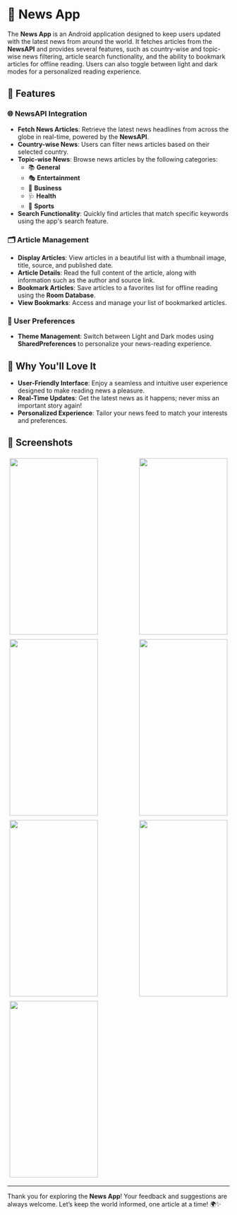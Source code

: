 # 📰 News App

The **News App** is an Android application designed to keep users updated with the latest news from around the world. It fetches articles from the **NewsAPI** and provides several features, such as country-wise and topic-wise news filtering, article search functionality, and the ability to bookmark articles for offline reading. Users can also toggle between light and dark modes for a personalized reading experience.

## 🚀 Features

### 🌐 NewsAPI Integration
- **Fetch News Articles**: Retrieve the latest news headlines from across the globe in real-time, powered by the **NewsAPI**.
- **Country-wise News**: Users can filter news articles based on their selected country.
- **Topic-wise News**: Browse news articles by the following categories:
  - 📚 **General**
  - 🎭 **Entertainment**
  - 💼 **Business**
  - 🩺 **Health**
  - 🏅 **Sports**
- **Search Functionality**: Quickly find articles that match specific keywords using the app's search feature.

### 🗂️ Article Management
- **Display Articles**: View articles in a beautiful list with a thumbnail image, title, source, and published date.
- **Article Details**: Read the full content of the article, along with information such as the author and source link.
- **Bookmark Articles**: Save articles to a favorites list for offline reading using the **Room Database**.
- **View Bookmarks**: Access and manage your list of bookmarked articles.

### 🎨 User Preferences
- **Theme Management**: Switch between Light and Dark modes using **SharedPreferences** to personalize your news-reading experience.

## 📱 Why You'll Love It
- **User-Friendly Interface**: Enjoy a seamless and intuitive user experience designed to make reading news a pleasure.
- **Real-Time Updates**: Get the latest news as it happens; never miss an important story again!
- **Personalized Experience**: Tailor your news feed to match your interests and preferences.

## 📸 Screenshots
<div style="display: flex; flex-wrap: wrap; justify-content: space-between;">
  <img src="https://github.com/user-attachments/assets/9ac8a3c7-882d-400c-bf7a-be7fc7474514" width="200" height="400" style="margin: 5px;"/>
  <img src="https://github.com/user-attachments/assets/0724a0bd-d341-495a-a0c4-9bbdac6b9bdc" width="200" height="400" style="margin: 5px;"/>
  <img src="https://github.com/user-attachments/assets/02837eba-e1c1-42e0-b875-f4bd4a7babda" width="200" height="400" style="margin: 5px;"/>
  <img src="https://github.com/user-attachments/assets/330030af-7a39-4a55-8e63-66d56f718805" width="200" height="400" style="margin: 5px;"/>
  <img src="https://github.com/user-attachments/assets/7c33a9fa-eab6-4e5f-a9da-393b2bf0e369" width="200" height="400" style="margin: 5px;"/>
  <img src="https://github.com/user-attachments/assets/a8b0caf0-4974-4c58-bc3f-a1108fbd82e9" width="200" height="400" style="margin: 5px;"/>
  <img src="https://github.com/user-attachments/assets/3b4fcba2-13f1-4293-ae17-2f92ab0b8667" width="200" height="400" style="margin: 5px;"/>
</div>

---

Thank you for exploring the **News App**! Your feedback and suggestions are always welcome. Let’s keep the world informed, one article at a time! 🌍✨
